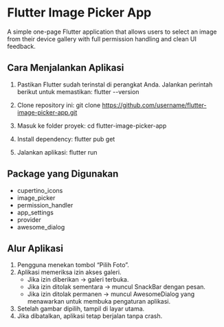 # Flutter Image Picker App

A simple one-page Flutter application that allows users to select an image from their device gallery with full permission handling and clean UI feedback.

## Cara Menjalankan Aplikasi

1. Pastikan Flutter sudah terinstal di perangkat Anda.
   Jalankan perintah berikut untuk memastikan:
   flutter --version

2. Clone repository ini:
   git clone https://github.com/username/flutter-image-picker-app.git

3. Masuk ke folder proyek:
   cd flutter-image-picker-app

4. Install dependency:
   flutter pub get

5. Jalankan aplikasi:
   flutter run

## Package yang Digunakan

- cupertino_icons 
- image_picker 
- permission_handler 
- app_settings
- provider
- awesome_dialog

## Alur Aplikasi

1. Pengguna menekan tombol “Pilih Foto”.
2. Aplikasi memeriksa izin akses galeri.
   - Jika izin diberikan → galeri terbuka.
   - Jika izin ditolak sementara → muncul SnackBar dengan pesan.
   - Jika izin ditolak permanen → muncul AwesomeDialog yang menawarkan untuk membuka pengaturan aplikasi.
3. Setelah gambar dipilih, tampil di layar utama.
4. Jika dibatalkan, aplikasi tetap berjalan tanpa crash.
